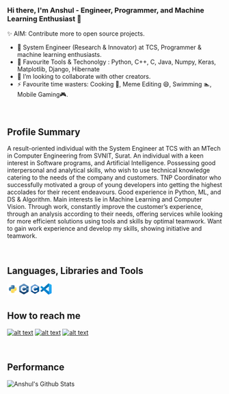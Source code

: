 ### Hi there, I'm Anshul - Engineer, Programmer, and Machine Learning Enthusiast 👋

✨  AIM: Contribute more to open source projects.

- 🔭 System Engineer (Research & Innovator) at TCS, Programmer & machine learning enthusiasts.
- 🌱 Favourite Tools & Techonolgy : Python, C++, C, Java, Numpy, Keras, Matplotlib, Django, Hibernate 
- 👯 I’m looking to collaborate with other creators.
- ⚡ Favourite time wasters: Cooking 🍕, Meme Editing 😄, Swimming 🏊, Mobile Gaming🎮.

<br />

## Profile Summary
A result-oriented individual with the System Engineer at TCS with an MTech in Computer Engineering from SVNIT, Surat. An individual with a keen interest in Software programs, and Artificial Intelligence. Possessing good interpersonal and analytical skills, who wish to use technical knowledge catering to the needs of the company and customers. TNP Coordinator who successfully motivated a group of young developers into getting the highest accolades for their recent endeavours. Good experience in Python, ML, and DS & Algorithm. Main interests lie in Machine Learning and Computer Vision. Through work, constantly improve the customer’s experience, through an analysis according to their needs, offering services while looking for more efficient solutions using tools and skills by optimal teamwork. Want to gain work experience and develop my skills, showing initiative and teamwork.

<br />

## Languages, Libraries and Tools
<img align="left" alt="" width="26px" src="https://raw.githubusercontent.com/github/explore/80688e429a7d4ef2fca1e82350fe8e3517d3494d/topics/python/python.png" />
<img align="left" alt="" width="26px" src="https://raw.githubusercontent.com/github/explore/80688e429a7d4ef2fca1e82350fe8e3517d3494d/topics/cpp/cpp.png" />
<img align="left" alt="" width="26px" src="https://raw.githubusercontent.com/github/explore/80688e429a7d4ef2fca1e82350fe8e3517d3494d/topics/C/c.png" />
<img align="left" alt="" width="26px" src="https://raw.githubusercontent.com/github/explore/80688e429a7d4ef2fca1e82350fe8e3517d3494d/topics/visual-studio-code/visual-studio-code.png" />

<br />
<br />

## How to reach me

[![alt text][2.1]][2]
[![alt text][3.1]][3]
[![alt text][5.1]][5]


[2.1]: https://github.com/paulrobertlloyd/socialmediaicons/blob/main/facebook-24x24.png
[3.1]: https://github.com/paulrobertlloyd/socialmediaicons/blob/main/linkedin-24x24.png
[5.1]: https://github.com/paulrobertlloyd/socialmediaicons/blob/main/email-24x24.png

[2]: http://www.facebook.com/anshul.pandaya
[3]: http://www.linkedin.com/anshul-pandya
[5]: ansh.pandya.37@gmail.com


<!-- Please don't remove this: Grab your social icons from https://github.com/carlsednaoui/gitsocial -->

<br />

## Performance
<img 
    align = "left"
    alt = "Anshul's Github Stats"
    src="https://github-readme-stats.vercel.app/api?username=ansh37&show_icons=true&hide_border=true"
    />
    


